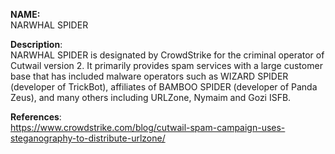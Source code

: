 **NAME:**  
NARWHAL SPIDER  

**Description**:   
NARWHAL SPIDER is designated by CrowdStrike for the criminal operator of Cutwail version 2. It primarily provides spam services with a large customer base that has included malware operators such as WIZARD SPIDER (developer of TrickBot), affiliates of BAMBOO SPIDER (developer of Panda Zeus), and many others including URLZone, Nymaim and Gozi ISFB.

**References**:  
https://www.crowdstrike.com/blog/cutwail-spam-campaign-uses-steganography-to-distribute-urlzone/